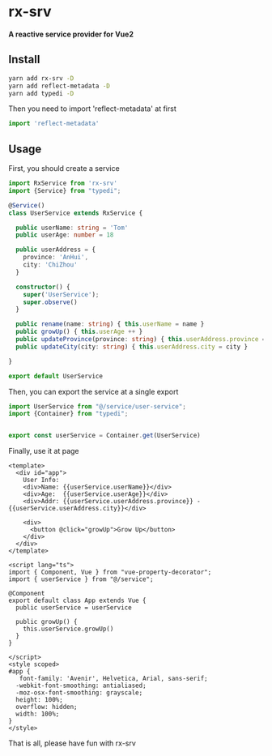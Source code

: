 # rx-srv

**A reactive service provider for Vue2**

## Install

```bash
yarn add rx-srv -D
yarn add reflect-metadata -D
yarn add typedi -D
```

Then you need to import 'reflect-metadata' at first

```typescript
import 'reflect-metadata'
```

## Usage

First, you should create a service

```typescript
import RxService from 'rx-srv'
import {Service} from "typedi";

@Service()
class UserService extends RxService {

  public userName: string = 'Tom'
  public userAge: number = 18

  public userAddress = {
    province: 'AnHui',
    city: 'ChiZhou'
  }

  constructor() {
    super('UserService');
    super.observe()
  }

  public rename(name: string) { this.userName = name }
  public growUp() { this.userAge ++ }
  public updateProvince(province: string) { this.userAddress.province = province }
  public updateCity(city: string) { this.userAddress.city = city }

}

export default UserService
```

Then, you can export the service at a single export

```typescript
import UserService from "@/service/user-service";
import {Container} from "typedi";


export const userService = Container.get(UserService)
```

Finally, use it at page

```vue
<template>
  <div id="app">
    User Info:
    <div>Name: {{userService.userName}}</div>
    <div>Age:  {{userService.userAge}}</div>
    <div>Addr: {{userService.userAddress.province}} - {{userService.userAddress.city}}</div>

    <div>
      <button @click="growUp">Grow Up</button>
    </div>
  </div>
</template>

<script lang="ts">
import { Component, Vue } from "vue-property-decorator";
import { userService } from "@/service";

@Component
export default class App extends Vue {
  public userService = userService

  public growUp() {
    this.userService.growUp()
  }
}

</script>
<style scoped>
#app {
   font-family: 'Avenir', Helvetica, Arial, sans-serif;
  -webkit-font-smoothing: antialiased;
  -moz-osx-font-smoothing: grayscale;
  height: 100%;
  overflow: hidden;
  width: 100%;
}
</style>

```

That is all, please have fun with rx-srv